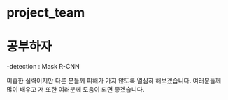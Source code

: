 # project_team

# 공부하자
-detection : Mask R-CNN


미흡한 실력이지만 다른 분들께 피해가 가지 않도록 열심히 해보겠습니다.
여러분들께 많이 배우고 저 또한 여러분께 도움이 되면 좋겠습니다.
